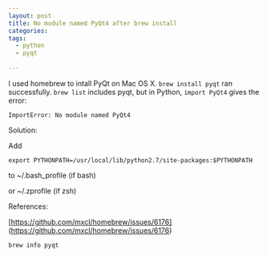 ```yaml
---
layout: post
title: No module named PyQt4 after brew install
categories: 
tags:
  - python
  - pyqt
  
---
```

I used homebrew to intall PyQt on Mac OS X. `brew install pyqt` ran successfully. `brew list` includes pyqt, but in Python, `import PyQt4` gives the error:

```
ImportError: No module named PyQt4
```

Solution:

Add 

```
export PYTHONPATH=/usr/local/lib/python2.7/site-packages:$PYTHONPATH
```

to ~/.bash_profile (if bash)

or ~/.zprofile (if zsh)


References:

[https://github.com/mxcl/homebrew/issues/6176] (https://github.com/mxcl/homebrew/issues/6176)

`brew info pyqt`